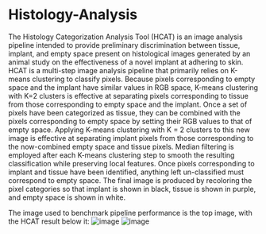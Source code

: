 # Histology-Analysis
The Histology Categorization Analysis Tool (HCAT) is an image analysis pipeline intended to provide preliminary discrimination between tissue, implant, and empty space present on histological images generated by an animal study on the effectiveness of a novel implant at adhering to skin. HCAT is a multi-step image analysis pipeline that primarily relies on K-means clustering to classify pixels. Because pixels corresponding to empty space and the implant have similar values in RGB space, K-means clustering with K=2 clusters is effective at separating pixels corresponding to tissue from those corresponding to empty space and the implant. Once a set of pixels have been categorized as tissue, they can be combined with the pixels corresponding to empty space by setting their RGB values to that of empty space. Applying K-means clustering with K = 2 clusters to this new image is effective at separating implant pixels from those corresponding to the now-combined empty space and tissue pixels. Median filtering is employed after each K-means clustering step to smooth the resulting classification while preserving local features. Once pixels corresponding to implant and tissue have been identified, anything left un-classified must correspond to empty space. The final image is produced by recoloring the pixel categories so that implant is shown in black, tissue is shown in purple, and empty space is shown in white. 

The image used to benchmark pipeline performance is the top image, with the HCAT result below it:
![image](https://github.com/Jezen5Volk/Histology-Analysis/assets/138075884/e7c59c6a-e00f-469f-b082-a6d33d3143b2)
![image](https://github.com/Jezen5Volk/Histology-Analysis/assets/138075884/d796107b-1feb-45cf-9360-1ebdb5504297)

